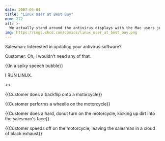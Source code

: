 ```yaml
---
date: 2007-06-04
title: "Linux User at Best Buy"
num: 272
alt: >-
  We actually stand around the antivirus displays with the Mac users just waiting for someone to ask.
img: https://imgs.xkcd.com/comics/linux_user_at_best_buy.png
---
```

Salesman: Interested in updating your antivirus software?

Customer: Oh, I wouldn't need any of that.

{{In a spiky speech bubble}}

I RUN LINUX.

<<Flip>>

{{Customer does a backflip onto a motorcycle}}

{{Customer performs a wheelie on the motorcycle}}

{{Customer does a hard, donut turn on the motorcycle, kicking up dirt into the salesman's face}}

{{Customer speeds off on the motorcycle, leaving the salesman in a cloud of black exhaust}}